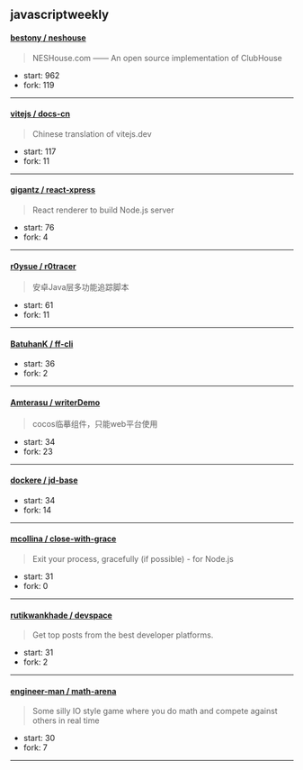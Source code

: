 ## javascriptweekly

#### [bestony / neshouse](https://github.com/bestony/neshouse)

> NESHouse.com —— An open source implementation of ClubHouse

+ start: 962
+ fork: 119

----


#### [vitejs / docs-cn](https://github.com/vitejs/docs-cn)

> Chinese translation of vitejs.dev

+ start: 117
+ fork: 11

----


#### [gigantz / react-xpress](https://github.com/gigantz/react-xpress)

> React renderer to build Node.js server

+ start: 76
+ fork: 4

----


#### [r0ysue / r0tracer](https://github.com/r0ysue/r0tracer)

> 安卓Java层多功能追踪脚本

+ start: 61
+ fork: 11

----


#### [BatuhanK / ff-cli](https://github.com/BatuhanK/ff-cli)

> 

+ start: 36
+ fork: 2

----


#### [Amterasu / writerDemo](https://github.com/Amterasu/writerDemo)

> cocos临摹组件，只能web平台使用

+ start: 34
+ fork: 23

----


#### [dockere / jd-base](https://github.com/dockere/jd-base)

> 

+ start: 34
+ fork: 14

----


#### [mcollina / close-with-grace](https://github.com/mcollina/close-with-grace)

> Exit your process, gracefully (if possible) - for Node.js

+ start: 31
+ fork: 0

----


#### [rutikwankhade / devspace](https://github.com/rutikwankhade/devspace)

> Get top posts from the best developer platforms.

+ start: 31
+ fork: 2

----


#### [engineer-man / math-arena](https://github.com/engineer-man/math-arena)

> Some silly IO style game where you do math and compete against others in real time

+ start: 30
+ fork: 7

----

